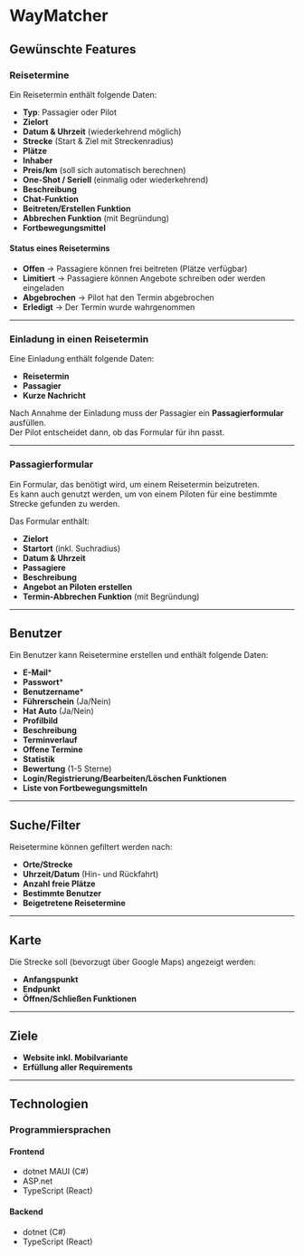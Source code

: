 # **WayMatcher**

## **Gewünschte Features**

### **Reisetermine**

Ein Reisetermin enthält folgende Daten:

- **Typ**: Passagier oder Pilot  
- **Zielort**  
- **Datum & Uhrzeit** (wiederkehrend möglich)  
- **Strecke** (Start & Ziel mit Streckenradius)  
- **Plätze**  
- **Inhaber**  
- **Preis/km** (soll sich automatisch berechnen)  
- **One-Shot / Seriell** (einmalig oder wiederkehrend)  
- **Beschreibung**  
- **Chat-Funktion**  
- **Beitreten/Erstellen Funktion**  
- **Abbrechen Funktion** (mit Begründung)  
- **Fortbewegungsmittel**  

#### **Status eines Reisetermins**

- **Offen** → Passagiere können frei beitreten (Plätze verfügbar)  
- **Limitiert** → Passagiere können Angebote schreiben oder werden eingeladen  
- **Abgebrochen** → Pilot hat den Termin abgebrochen  
- **Erledigt** → Der Termin wurde wahrgenommen  

---

### **Einladung in einen Reisetermin**

Eine Einladung enthält folgende Daten:

- **Reisetermin**  
- **Passagier**  
- **Kurze Nachricht**  

Nach Annahme der Einladung muss der Passagier ein **Passagierformular** ausfüllen.  
Der Pilot entscheidet dann, ob das Formular für ihn passt.  

---

### **Passagierformular**

Ein Formular, das benötigt wird, um einem Reisetermin beizutreten.  
Es kann auch genutzt werden, um von einem Piloten für eine bestimmte Strecke gefunden zu werden.  

Das Formular enthält:

- **Zielort**  
- **Startort** (inkl. Suchradius)  
- **Datum & Uhrzeit**  
- **Passagiere**  
- **Beschreibung**  
- **Angebot an Piloten erstellen**  
- **Termin-Abbrechen Funktion** (mit Begründung)  

---

## **Benutzer**

Ein Benutzer kann Reisetermine erstellen und enthält folgende Daten:

- **E-Mail***  
- **Passwort***  
- **Benutzername***  
- **Führerschein** (Ja/Nein)  
- **Hat Auto** (Ja/Nein)  
- **Profilbild**  
- **Beschreibung**  
- **Terminverlauf**  
- **Offene Termine**  
- **Statistik**  
- **Bewertung** (1-5 Sterne)  
- **Login/Registrierung/Bearbeiten/Löschen Funktionen**  
- **Liste von Fortbewegungsmitteln**  

---

## **Suche/Filter**

Reisetermine können gefiltert werden nach:

- **Orte/Strecke**  
- **Uhrzeit/Datum** (Hin- und Rückfahrt)  
- **Anzahl freie Plätze**  
- **Bestimmte Benutzer**  
- **Beigetretene Reisetermine**  

---

## **Karte**

Die Strecke soll (bevorzugt über Google Maps) angezeigt werden:  

- **Anfangspunkt**  
- **Endpunkt**  
- **Öffnen/Schließen Funktionen**  

---

## **Ziele**

- **Website inkl. Mobilvariante**  
- **Erfüllung aller Requirements**  

---

## **Technologien**

### **Programmiersprachen**

#### **Frontend**

- dotnet MAUI (C#)  
- ASP.net  
- TypeScript (React)  

#### **Backend**

- dotnet (C#)  
- TypeScript (React)  
